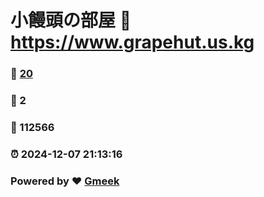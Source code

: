 # 小饅頭の部屋 :link: https://www.grapehut.us.kg 
### :page_facing_up: [20](https://www.grapehut.us.kg/tag.html) 
### :speech_balloon: 2 
### :hibiscus: 112566 
### :alarm_clock: 2024-12-07 21:13:16 
### Powered by :heart: [Gmeek](https://github.com/Meekdai/Gmeek)

